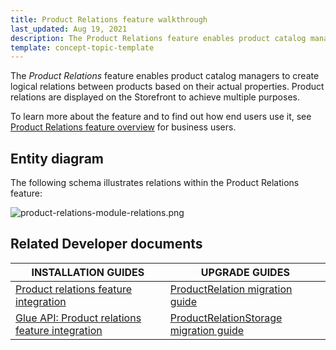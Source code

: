 ```yaml
---
title: Product Relations feature walkthrough
last_updated: Aug 19, 2021
description: The Product Relations feature enables product catalog managers to create logical relations between products based on their actual properties
template: concept-topic-template
---
```


The _Product Relations_ feature enables product catalog managers to create logical relations between products based on their actual properties. Product relations are displayed on the Storefront to achieve multiple purposes.


To learn more about the feature and to find out how end users use it, see [Product Relations feature overview](/docs/scos/user/features/{{page.version}}/product-relations-feature-overview.html) for business users.


## Entity diagram

The following schema illustrates relations within the Product Relations feature:

<div class="width-100">

![product-relations-module-relations.png](https://spryker.s3.eu-central-1.amazonaws.com/docs/Features/Product+Management/Product+Relations/Product+Relations+Feature+Overview/202006.0/product-relations-module-relations.png)

</div>

## Related Developer documents

| INSTALLATION GUIDES | UPGRADE GUIDES|
|---------|---------|
|[Product relations feature integration](/docs/scos/dev/feature-integration-guides/{{page.version}}/glue-api/glue-api-product-relations-feature-integration.html) | [ProductRelation migration guide](/docs/pbc/all/product-relationship-management/{{site.version}}/install-and-upgrade/upgrade-the-productrelation-module.html) |
| [Glue API: Product relations feature integration](/docs/scos/dev/feature-integration-guides/{{page.version}}/glue-api/glue-api-product-relations-feature-integration.html) | [ProductRelationStorage migration guide](/docs/pbc/all/product-information-management/202212.0/base-shop/install-and-upgrade/upgrade-modules/upgrade-the-productrelationstorage-module.html) |
